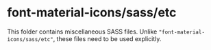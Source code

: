 # font-material-icons/sass/etc

This folder contains miscellaneous SASS files. Unlike `"font-material-icons/sass/etc"`, these files
need to be used explicitly.
